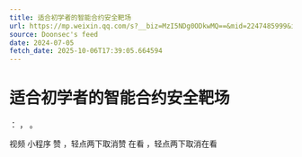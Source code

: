```yaml
---
title: 适合初学者的智能合约安全靶场
url: https://mp.weixin.qq.com/s?__biz=MzI5NDg0ODkwMQ==&mid=2247485999&idx=1&sn=937a2ffb6e4f8e4534b1b0a4b970edf8
source: Doonsec's feed
date: 2024-07-05
fetch_date: 2025-10-06T17:39:05.664594
---
```


# 适合初学者的智能合约安全靶场

：
，
。

视频
小程序
赞
，轻点两下取消赞
在看
，轻点两下取消在看